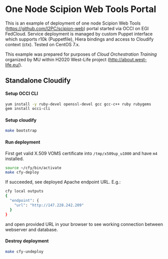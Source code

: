 # One Node Scipion Web Tools Portal

This is an example of deployment of one node Scipion Web Tools (https://github.com/I2PC/scipion-web) portal
started via OCCI on EGI FedCloud. Service deployment is managed by custom
Puppet interface which supports r10k (Puppetfile), Hiera bindings
and access to Cloudify context (ctx). Tested on CentOS 7.x.

This example was prepared for purposes of *Cloud Orchestration Training* organized by MU within H2020 West-Life project (http://about.west-life.eu/).

## Standalone Cloudify

#### Setup OCCI CLI

```bash
yum install -y ruby-devel openssl-devel gcc gcc-c++ ruby rubygems
gem install occi-cli
```

#### Setup cloudify

```bash
make bootstrap
```

#### Run deployment

First get valid X.509 VOMS certificate into `/tmp/x509up_u1000` and
have `m4` installed.

```bash
source ~/cfy/bin/activate
make cfy-deploy
```

If succeeded, see deployed Apache endpoint URL. E.g.:

```bash
cfy local outputs
{
  "endpoint": {
    "url": "http://147.228.242.209"
  }
}
```

and open provided URL in your browser to see working
connection between webserver and database.

#### Destroy deployment

```bash
make cfy-undeploy
```
